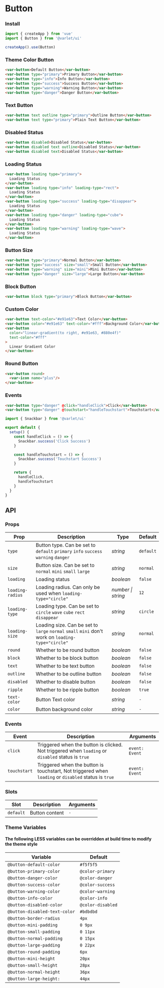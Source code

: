 # Button

### Install

```js
import { createApp } from 'vue'
import { Button } from '@varlet/ui'

createApp().use(Button)
```

### Theme Color Button

```html
<var-button>Default Button</var-button>
<var-button type="primary">Primary Button</var-button>
<var-button type="info">Info Button</var-button>
<var-button type="success">Success Button</var-button>
<var-button type="warning">Warning Button</var-button>
<var-button type="danger">Danger Button</var-button>
```

### Text Button

```html
<var-button text outline type="primary">Outline Button</var-button>
<var-button text type="primary">Plain Text Button</var-button>
```

### Disabled Status

```html
<var-button disabled>Disabled Status</var-button>
<var-button disabled text outline>Disabled Status</var-button>
<var-button disabled text>Disabled Status</var-button>
```

### Loading Status

```html
<var-button loading type="primary">
  Loading Status
</var-button>
<var-button loading type="info" loading-type="rect">
  Loading Status
</var-button>
<var-button loading type="success" loading-type="disappear">
  Loading Status
</var-button>
<var-button loading type="danger" loading-type="cube">
  Loading Status
</var-button>
<var-button loading type="warning" loading-type="wave">
  Loading Status
</var-button>
```

### Button Size

```html
<var-button type="primary">Normal Button</var-button>
<var-button type="success" size="small">Small Button</var-button>
<var-button type="warning" size="mini">Mini Button</var-button>
<var-button type="danger" size="large">Large Button</var-button>
```

### Block Button

```html
<var-button block type="primary">Block Button</var-button>
```

### Custom Color

```html
<var-button text-color="#e91e63">Text Color</var-button>
<var-button color="#e91e63" text-color="#fff">Background Color</var-button>
<var-button
  color="linear-gradient(to right, #e91e63, #880e4f)"
  text-color="#fff"
>
  Linear Gradient Color
</var-button>
```

### Round Button

```html
<var-button round>
  <var-icon name="plus"/>
</var-button>
```

### Events

```html
<var-button type="danger" @click="handleClick">Click</var-button>
<var-button type="danger" @touchstart="handleTouchstart">Touchstart</var-button>
```

```js
import { Snackbar } from '@varlet/ui'

export default {
  setup() {
    const handleClick = () => {
      Snackbar.success('Click Success')
    }

    const handleTouchstart = () => {
      Snackbar.success('Touchstart Success')
    }

    return {
      handleClick,
      handleTouchstart
    }
  }
}
```

## API

### Props

| Prop | Description | Type | Default | 
| --- | --- | --- | --- | 
| `type` | Button type. Can be set to `default` `primary` `info` `success` `warning` `danger` | _string_ | `default` |
| `size` | Button size. Can be set to `normal` `mini` `small` `large` | _string_ | `normal` |
| `loading` | Loading status | _boolean_ | `false` |  
| `loading-radius` | Loading radius. Can only be used when `loading-type="circle"` | _number \| string_ | `12` |
| `loading-type` | Loading type. Can be set to `circle` `wave` `cube` `rect` `disappear` | _string_ | `circle` |
| `loading-size` | Loading size. Can be set to `large` `normal` `small` `mini` don't work on `loading-type="circle"` | _string_ | `normal` |
| `round` | Whether to be round button | _boolean_ | `false` | 
| `block` | Whether to be block button | _boolean_ | `false` | 
| `text` | Whether to be text button | _boolean_ | `false` |
| `outline` | Whether to be outline button | _boolean_ | `false` |
| `disabled` | Whether to disable button | _boolean_ | `false` |
| `ripple` | Whether to be ripple button | _boolean_ | `true` |
| `text-color` | Button Text color | _string_ | `-` |
| `color` | Button background color | _string_ | `-` |

### Events

| Event | Description | Arguments |
| --- | --- | --- |
| `click` | Triggered when the button is clicked. Not triggered when `loading` or `disabled` status is `true` | `event: Event` |
| `touchstart` | Triggered when the button is touchstart, Not triggered when `loading` or `disabled` status is `true` | `event: Event` |

### Slots

| Slot | Description | Arguments |
| --- | --- | --- |
| `default` | Button content | `-` |

### Theme Variables
#### The following LESS variables can be overridden at build time to modify the theme style

| Variable | Default |
| --- | --- |
| `@button-default-color` | `#f5f5f5` |
| `@button-primary-color` | `@color-primary` |
| `@button-danger-color` |  `@color-danger` |
| `@button-success-color` | `@color-success` |
| `@button-warning-color` |  `@color-warning` |
| `@button-info-color` | `@color-info`|
| `@button-disabled-color` | `@color-disabled` |
| `@button-disabled-text-color` | `#bdbdbd` |
| `@button-border-radius` | `4px` |
| `@button-mini-padding` | `0 9px` |
| `@button-small-padding` | `0 11px` |
| `@button-normal-padding` | `0 15px` |
| `@button-large-padding` | `0 22px` |
| `@button-round-padding` | `6px` |
| `@button-mini-height` | `20px` |
| `@button-small-height` | `28px` |
| `@button-normal-height` | `36px` |
| `@button-large-height:` | `44px` |